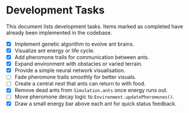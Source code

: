 # Development Tasks

This document lists development tasks. Items marked as completed have
already been implemented in the codebase.

- [x] Implement genetic algorithm to evolve ant brains.
- [x] Visualize ant energy or life cycle.
- [x] Add pheromone trails for communication between ants.
- [x] Expand environment with obstacles or varied terrain.
- [x] Provide a simple neural network visualisation.
- [ ] Fade pheromone trails smoothly for better visuals.
- [ ] Create a central nest that ants can return to with food.
- [x] Remove dead ants from `Simulation.ants` once energy runs out.
- [ ] Move pheromone decay logic to `Environment.updatePheromones()`.
- [x] Draw a small energy bar above each ant for quick status feedback.
